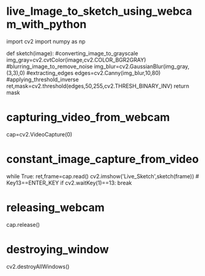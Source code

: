 # live_Image_to_sketch_using_webcam_with_python

import cv2
import numpy as np

def sketch(image):
    #converting_image_to_grayscale
    img_gray=cv2.cvtColor(image,cv2.COLOR_BGR2GRAY)
    #blurring_image_to_remove_noise
    img_blur=cv2.GaussianBlur(img_gray,(3,3),0)
    #extracting_edges
    edges=cv2.Canny(img_blur,10,80)
    #applying_threshold_inverse
    ret,mask=cv2.threshold(edges,50,255,cv2.THRESH_BINARY_INV)
    return mask

# capturing_video_from_webcam
cap=cv2.VideoCapture(0)
# constant_image_capture_from_video
while True:
    ret,frame=cap.read()
    cv2.imshow('Live_Sketch',sketch(frame))
    # Key13==ENTER_KEY
    if cv2.waitKey(1)==13:
        break
# releasing_webcam
cap.release()
# destroying_window
cv2.destroyAllWindows()
